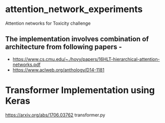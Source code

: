 # attention_network_experiments
Attention networks for Toxicity challenge

## The implementation involves combination of architecture from following papers - 

* https://www.cs.cmu.edu/~./hovy/papers/16HLT-hierarchical-attention-networks.pdf
* https://www.aclweb.org/anthology/D14-1181


# Transformer Implementation using Keras
https://arxiv.org/abs/1706.03762
transformer.py

